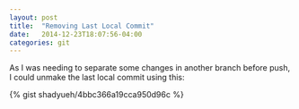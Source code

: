 ```yaml
---
layout: post
title:  "Removing Last Local Commit"
date:   2014-12-23T18:07:56-04:00
categories: git
---
```


As I was needing to separate some changes in another branch before push,
I could unmake the last local commit using this:

{% gist shadyueh/4bbc366a19cca950d96c %}